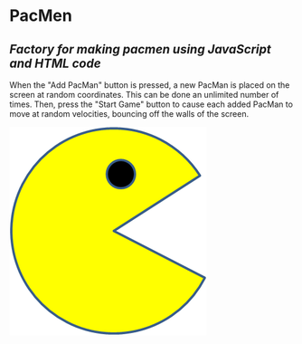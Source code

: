 # PacMen
## _Factory for making pacmen using JavaScript and HTML code_
When the "Add PacMan" button is pressed, a new PacMan is placed on the screen at random coordinates. This can be done an unlimited number of times. 
Then, press the "Start Game" button to cause each added PacMan to move at random velocities, bouncing off the walls of the screen. 

<img src="PacMan1.png">
